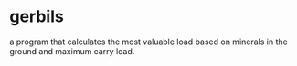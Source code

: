 # gerbils
a program that calculates the most valuable load based on minerals in the ground and maximum carry load.
